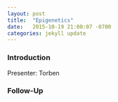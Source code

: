 ```yaml
---
layout: post
title:  "Epigenetics"
date:   2015-10-19 21:00:07 -0700
categories: jekyll update
---
```


### Introduction

Presenter: Torben

### Follow-Up


